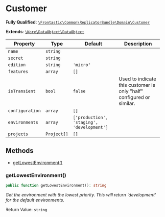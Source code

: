 #  Customer

**Fully Qualified**: [`\Frontastic\Common\ReplicatorBundle\Domain\Customer`](../../../../src/php/ReplicatorBundle/Domain/Customer.php)

**Extends**: [`\Kore\DataObject\DataObject`](https://github.com/kore/DataObject)

Property|Type|Default|Description
--------|----|-------|-----------
`name`|`string`||
`secret`|`string`||
`edition`|`string`|`'micro'`|
`features`|`array`|`[]`|
`isTransient`|`bool`|`false`|Used to indicate this customer is only "half" configured or similar.
`configuration`|`array`|`[]`|
`environments`|`array`|`['production', 'staging', 'development']`|
`projects`|`Project[]`|`[]`|

## Methods

* [getLowestEnvironment()](#getlowestenvironment)

### getLowestEnvironment()

```php
public function getLowestEnvironment(): string
```

*Get the environment with the lowest priority. This will return 'development' for the default environments.*

Return Value: `string`


